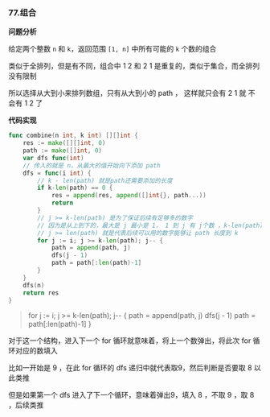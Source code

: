 ### 77.组合

**问题分析**

给定两个整数 `n` 和 `k`，返回范围 `[1, n]` 中所有可能的 `k` 个数的组合

类似于全排列，但是有不同，组合中 1 2 和 2 1 是重复的，类似于集合，而全排列没有限制

所以选择从大到小来排列数组，只有从大到小的 path ， 这样就只会有 2 1 就 不会有 1 2 了



**代码实现**

```go
func combine(n int, k int) [][]int {
	res := make([][]int, 0)
	path := make([]int, 0)
	var dfs func(int)
    // 传入的就是 n，从最大的值开始向下添加 path
	dfs = func(i int) {
        // k - len(path) 就是path还需要添加的长度
		if k-len(path) == 0 {
			res = append(res, append([]int{}, path...))
			return
		}
        // j >= k-len(path) 是为了保证后续有足够多的数字
        // 因为是从上到下的，最大是 j 最小是 1， 1 到 j 有 j个数 ，k-len(path)是仍需添加的数量
        // j >= len(path) 就是代表后续可以用的数字能够让 path 长度到 k
		for j := i; j >= k-len(path); j-- {
			path = append(path, j)
			dfs(j - 1)
			path = path[:len(path)-1]
		}
	}
	dfs(n)
	return res
}
```

> for j := i; j >= k-len(path); j-- {
> 			path = append(path, j)
> 			dfs(j - 1)
> 			path = path[:len(path)-1]
> 		}

对于这一个结构，进入下一个 for 循环就意味着，将上一个数弹出，将此次 for 循环对应的数填入

比如一开始是 9 ，在此 for 循环的 dfs 递归中就代表取9，然后判断是否要取 8 以此类推

但是如果第一个 dfs 进入了下一个循环，意味着弹出9，填入 8 ，不取 9 ，取 8 ，后续类推

